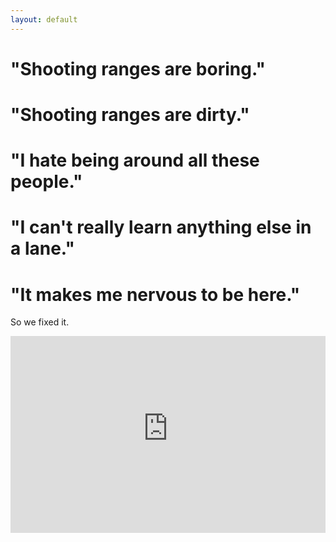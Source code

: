 ```yaml
---
layout: default
---
```


# "Shooting ranges are boring."
# "Shooting ranges are dirty."
# "I hate being around all these people."
# "I can't really learn anything else in a lane."
# "It makes me nervous to be here."

So we fixed it.

<iframe width="100%" height="315" src="https://www.youtube-nocookie.com/embed/0hQftUDphjU" frameborder="0" allow="accelerometer; autoplay; clipboard-write; encrypted-media; gyroscope; picture-in-picture" allowfullscreen></iframe>
